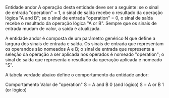Entidade andor
A operação desta entidade deve ser a seguinte: se o sinal de entrada "operation" = 1, o sinal de saída recebe o resultado da operação lógica "A and B"; se o sinal de entrada "operation" = 0, o sinal de saída recebe o resultado da operação lógica "A or B". Sempre que os sinais de entrada mudam de valor, a saída é atualizada.

A entidade andor é composta de um parâmetro genérico N que define a largura dos sinais de entrada e saída. Os sinais de entrada que representam os operandos são nomeados A e B; o sinal de entrada que representa a seleção da operação a ser aplicada nos operados é nomeado "operation"; o sinal de saída que representa o resultado da operação aplicada é nomeado "S".

A tabela verdade abaixo define o comportamento da entidade andor:

Comportamento	Valor de "operation"
S = A and B	0 (and lógico)
S = A or B	1 (or lógico)
